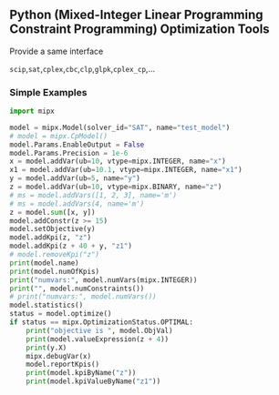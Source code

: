 ## Python (Mixed-Integer Linear Programming Constraint Programming) Optimization Tools
Provide a same interface

`scip`,`sat`,`cplex`,`cbc`,`clp`,`glpk`,`cplex_cp`,...
### Simple Examples
```python
import mipx

model = mipx.Model(solver_id="SAT", name="test_model")
# model = mipx.CpModel()
model.Params.EnableOutput = False
model.Params.Precision = 1e-6
x = model.addVar(ub=10, vtype=mipx.INTEGER, name="x")
x1 = model.addVar(ub=10.1, vtype=mipx.INTEGER, name="x1")
y = model.addVar(ub=5, name="y")
z = model.addVar(ub=10, vtype=mipx.BINARY, name="z")
# ms = model.addVars([1, 2, 3], name='m')
# ms = model.addVars(4, name='m')
z = model.sum([x, y])
model.addConstr(z >= 15)
model.setObjective(y)
model.addKpi(z, "z")
model.addKpi(z + 40 + y, "z1")
# model.removeKpi("z")
print(model.name)
print(model.numOfKpis)
print("numvars:", model.numVars(mipx.INTEGER))
print("", model.numConstraints())
# print("numvars:", model.numVars())
model.statistics()
status = model.optimize()
if status == mipx.OptimizationStatus.OPTIMAL:
    print("objective is ", model.ObjVal)
    print(model.valueExpression(z + 4))
    print(y.X)
    mipx.debugVar(x)
    model.reportKpis()
    print(model.kpiByName("z"))
    print(model.kpiValueByName("z1"))
```

